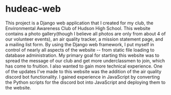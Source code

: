 # hudeac-web

This project is a Django web application that I created for my club, the Environmental Awareness Club of Hudson High School. This website contains a photo gallery(though I believe all photos are only from about 4 of our volunteer events), an air quality tracker, a mission statement page, and a mailing list form. By using the Django web framework, I put myself in control of nearly all aspects of the website -- from static file loading to database administration. My primary goal for starting this website was to spread the message of our club and get more underclassmen to join, which has come to fruition. I also wanted to gain more technical experience. One of the updates I've made to this website was the addition of the air quality discord bot functionality. I gained experience in JavaScript by converting the Python scripts for the discord bot into JavaScript and deploying them to the website.
